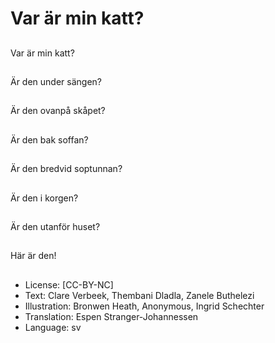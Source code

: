 # Var är min katt?

##
Var är min katt?

##
Är den under sängen?

##
Är den ovanpå skåpet?

##
Är den bak soffan?

##
Är den bredvid soptunnan?

##
Är den i korgen?

##
Är den utanför huset?

##
Här är den!

##
* License: [CC-BY-NC]
* Text: Clare Verbeek, Thembani Dladla, Zanele Buthelezi
* Illustration: Bronwen Heath, Anonymous, Ingrid Schechter
* Translation: Espen Stranger-Johannessen
* Language: sv
